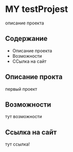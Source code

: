 # MY testProjest
описание проекта

## Содержание
 - Описание проекта
 - Возможности
 - ССылка на сайт

## Описание прокта
первый проект

## Возможности
тут возможности

## Ссылка на сайт
тут ссылка!